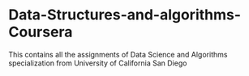 # Data-Structures-and-algorithms-Coursera
This contains all the assignments of Data Science and Algorithms specialization from University of California San Diego
